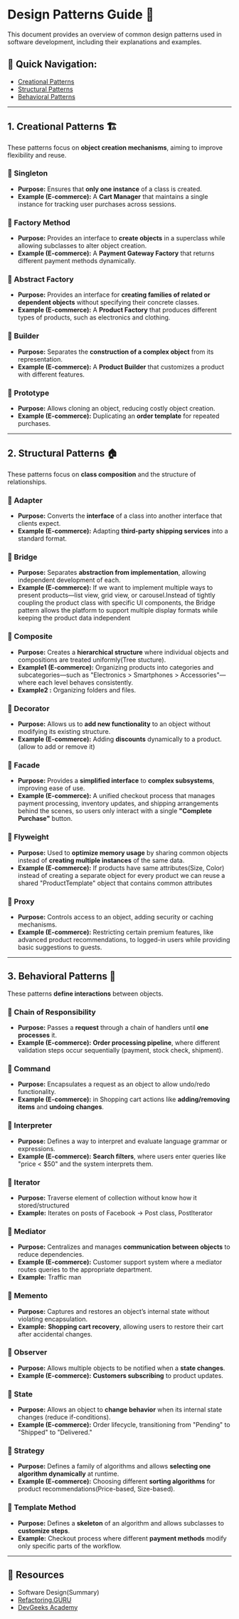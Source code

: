 # Design Patterns Guide 📌

This document provides an overview of common design patterns used in software development, including their explanations and examples.

## 📖 Quick Navigation:
- [Creational Patterns](#1-creational-patterns-%EF%B8%8F)
- [Structural Patterns](#2-structural-patterns-)
- [Behavioral Patterns](#3-behavioral-patterns-)

---

## 1. Creational Patterns 🏗️
These patterns focus on **object creation mechanisms**, aiming to improve flexibility and reuse.

### 🔹 Singleton
- **Purpose:** Ensures that **only one instance** of a class is created.
- **Example (E-commerce):** A **Cart Manager** that maintains a single instance for tracking user purchases across sessions.

### 🔹 Factory Method
- **Purpose:** Provides an interface to **create objects** in a superclass while allowing subclasses to alter object creation.
- **Example (E-commerce):** A **Payment Gateway Factory** that returns different payment methods dynamically.

### 🔹 Abstract Factory
- **Purpose:** Provides an interface for **creating families of related or dependent objects** without specifying their concrete classes.
- **Example (E-commerce):** A **Product Factory** that produces different types of products, such as electronics and clothing.

### 🔹 Builder
- **Purpose:** Separates the **construction of a complex object** from its representation.
- **Example (E-commerce):** A **Product Builder** that customizes a product with different features.

### 🔹 Prototype
- **Purpose:** Allows cloning an object, reducing costly object creation.
- **Example (E-commerce):** Duplicating an **order template** for repeated purchases.

---

## 2. Structural Patterns 🏠
These patterns focus on **class composition** and the structure of relationships.

### 🔹 Adapter
- **Purpose:** Converts the **interface** of a class into another interface that clients expect.
- **Example (E-commerce):** Adapting **third-party shipping services** into a standard format.

### 🔹 Bridge
- **Purpose:** Separates **abstraction from implementation**, allowing independent development of each.  
- **Example (E-commerce):** If we want to implement multiple ways to present products—list view, grid view, or carousel.Instead of tightly coupling the product class with specific UI components, the Bridge pattern allows the platform to support multiple display formats while keeping the product data independent

### 🔹 Composite
- **Purpose:** Creates a **hierarchical structure** where individual objects and compositions are treated uniformly(Tree stucture).  
- **Example1 (E-commerce):** Organizing products into categories and subcategories—such as "Electronics > Smartphones > Accessories"—where each level behaves consistently.
- **Example2 :** Organizing folders and files.

### 🔹 Decorator
- **Purpose:** Allows us to **add new functionality** to an object without modifying its existing structure.
- **Example (E-commerce):** Adding **discounts** dynamically to a product.(allow to add or remove it)

### 🔹 Facade
- **Purpose:** Provides a **simplified interface** to **complex subsystems**, improving ease of use.
- **Example (E-commerce):** A unified checkout process that manages payment processing, inventory updates, and shipping arrangements behind the scenes, so users only interact with a single **"Complete Purchase"** button.

### 🔹 Flyweight
- **Purpose:** Used to **optimize memory usage** by sharing common objects instead of **creating multiple instances** of the same data.
- **Example (E-commerce):** If products have same attributes(Size, Color) instead of creating a separate object for every product we can reuse a shared "ProductTemplate" object that contains common attributes  
    
### 🔹 Proxy
- **Purpose:** Controls access to an object, adding security or caching mechanisms.  
- **Example (E-commerce):** Restricting certain premium features, like advanced product recommendations, to logged-in users while providing basic suggestions to guests.
  
---

## 3. Behavioral Patterns 🤖
These patterns **define interactions** between objects.

### 🔹 Chain of Responsibility
- **Purpose:** Passes a **request** through a chain of handlers until **one processes** it.
- **Example (E-commerce):** **Order processing pipeline**, where different validation steps occur sequentially (payment, stock check, shipment).

### 🔹 Command
- **Purpose:** Encapsulates a request as an object to allow undo/redo functionality.
- **Example (E-commerce):** in Shopping cart actions like **adding/removing items** and **undoing changes**.

### 🔹 Interpreter
- **Purpose:** Defines a way to interpret and evaluate language grammar or expressions.
- **Example (E-commerce):** **Search filters**, where users enter queries like "price < $50" and the system interprets them.

### 🔹 Iterator
- **Purpose:** Traverse element of collection without know how it stored/structured
- **Example:** Iterates on posts of Facebook -> Post class, PostIterator

### 🔹 Mediator
- **Purpose:** Centralizes and manages **communication between objects** to reduce dependencies.
- **Example (E-commerce):** Customer support system where a mediator routes queries to the appropriate department.
- **Example:** Traffic man 

### 🔹 Memento
- **Purpose:** Captures and restores an object’s internal state without violating encapsulation.
- **Example:** **Shopping cart recovery**, allowing users to restore their cart after accidental changes.

### 🔹 Observer
- **Purpose:** Allows multiple objects to be notified when a **state changes**.
- **Example (E-commerce):** **Customers subscribing** to product updates.
 
### 🔹 State
- **Purpose:** Allows an object to **change behavior** when its internal state changes (reduce if-conditions).
- **Example (E-commerce):** Order lifecycle, transitioning from "Pending" to "Shipped" to "Delivered."

### 🔹 Strategy
- **Purpose:** Defines a family of algorithms and allows **selecting one algorithm dynamically** at runtime.
- **Example (E-commerce):** Choosing different **sorting algorithms** for product recommendations(Price-based, Size-based).

### 🔹 Template Method
- **Purpose:** Defines a **skeleton** of an algorithm and allows subclasses to **customize steps**.
- **Example:** Checkout process where different **payment methods** modify only specific parts of the workflow.

---

## 🎯 Resources
- Software Design(Summary)
- [Refactoring.GURU](https://refactoring.guru/design-patterns)
- [DevGeeks Academy](https://youtube.com/playlist?list=PLd-dOEgzBpGnt3GuEszo_piQq52XSqAmj&si=7LA8TbIRBUe2srZG)

